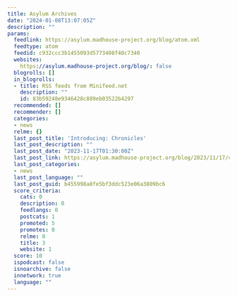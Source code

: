 ```yaml
---
title: Asylum Archives
date: "2024-01-08T13:07:05Z"
description: ""
params:
  feedlink: https://asylum.madhouse-project.org/blog/atom.xml
  feedtype: atom
  feedid: c932ccc3b1455093d5773408f40c7340
  websites:
    https://asylum.madhouse-project.org/blog/: false
  blogrolls: []
  in_blogrolls:
  - title: RSS feeds from Minifeed.net
    description: ""
    id: 83b59248e9346428c889eb03522b4297
  recommended: []
  recommender: []
  categories:
  - news
  relme: {}
  last_post_title: 'Introducing: Chronicles'
  last_post_description: ""
  last_post_date: "2023-11-17T01:30:00Z"
  last_post_link: https://asylum.madhouse-project.org/blog/2023/11/17/chronicles/
  last_post_categories:
  - news
  last_post_language: ""
  last_post_guid: b455998a8fe5bf3ddc523e06a3809bc6
  score_criteria:
    cats: 0
    description: 0
    feedlangs: 0
    postcats: 1
    promoted: 5
    promotes: 0
    relme: 0
    title: 3
    website: 1
  score: 10
  ispodcast: false
  isnoarchive: false
  innetwork: true
  language: ""
---
```

